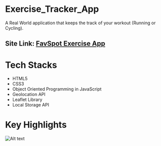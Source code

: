# Exercise_Tracker_App
 
A Real World application that keeps the track of your workout (Running or Cycling). 

## Site Link: [FavSpot Exercise App](https://favspot-msj.netlify.app/)

# Tech Stacks

- HTML5
- CSS3
- Object Oriented Programming in JavaScript
- Geolocation API
- Leaflet Library
- Local Storage API

# Key Highlights

![Alt text](/relative/path/to/img.jpg?raw=true "Optional Title")
